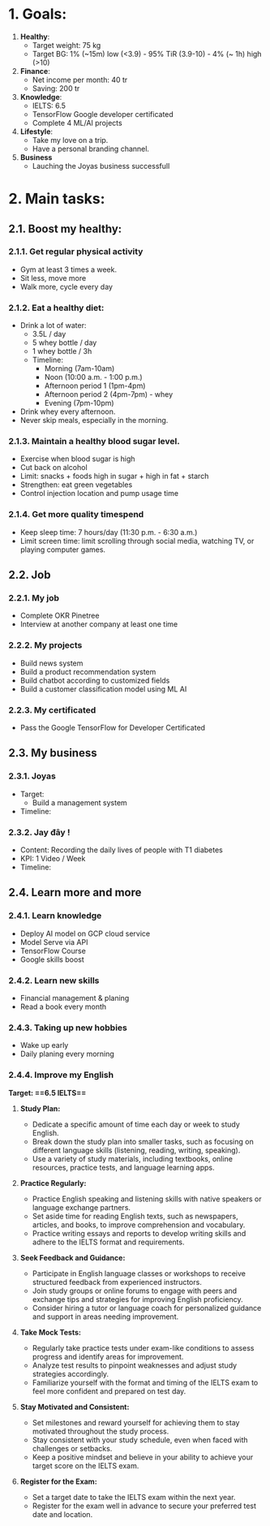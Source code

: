 # 1. Goals:
1. **Healthy**:
	- Target weight: 75 kg
	- Target BG: 1% (~15m) low (<3.9) - 95% TiR (3.9-10) - 4% (~ 1h) high (>10)
2. **Finance**: 
	- Net income per month: 40 tr
	- Saving: 200 tr
3. **Knowledge**:
	- IELTS: 6.5
	- TensorFlow Google developer certificated
	- Complete 4 ML/AI projects
4. **Lifestyle**:
	- Take my love on a trip.
	- Have a personal branding channel.
5. **Business** 
	- Lauching the Joyas business successfull
# 2. Main tasks:
## 2.1. Boost my healthy:
### 2.1.1. Get regular physical activity 
- Gym at least 3 times a week.
- Sit less, move more
- Walk more, cycle every day
### 2.1.2. Eat a healthy diet: 
 - Drink a lot of water: 
	 - 3.5L / day 
	 - 5 whey bottle / day 
	 - 1 whey bottle / 3h
	 - Timeline:
		- Morning (7am-10am)
		- Noon (10:00 a.m. - 1:00 p.m.)
		- Afternoon period 1 (1pm-4pm)
		- Afternoon period 2 (4pm-7pm) - whey
		- Evening (7pm-10pm)
 - Drink whey every afternoon.
 - Never skip meals, especially in the morning.
### 2.1.3. Maintain a healthy blood sugar level.
 - Exercise when blood sugar is high
 - Cut back on alcohol
 - Limit: snacks + foods high in sugar + high in fat + starch
 - Strengthen: eat green vegetables
 - Control injection location and pump usage time
### 2.1.4. Get more quality timespend 
- Keep sleep time: 7 hours/day (11:30 p.m. - 6:30 a.m.)
- Limit screen time: limit scrolling through social media, watching TV, or playing computer games.
## 2.2. Job

### 2.2.1. My job
- Complete OKR Pinetree
- Interview at another company at least one time
### 2.2.2. My projects
- Build news system
- Build a product recommendation system
- Build chatbot according to customized fields
- Build a customer classification model using ML AI

### 2.2.3. My certificated 
- Pass the Google TensorFlow for Developer Certificated
## 2.3. My business
### 2.3.1. Joyas
- Target:
	- Build a management system
- Timeline:
### 2.3.2. Jay đây !
- Content: Recording the daily lives of people with T1 diabetes
- KPI: 1 Video / Week
- Timeline:

## 2.4. Learn more and more

### 2.4.1. Learn knowledge
- Deploy AI model on GCP cloud service
- Model Serve via API
- TensorFlow Course
- Google skills boost 
### 2.4.2. Learn new skills
- Financial management & planing
- Read a book every month
### 2.4.3. Taking up new hobbies
- Wake up early 
- Daily planing every morning
### 2.4.4. Improve my English
**Target: ==6.5 IELTS==** 
1. **Study Plan:**
    - Dedicate a specific amount of time each day or week to study English.
    - Break down the study plan into smaller tasks, such as focusing on different language skills (listening, reading, writing, speaking).
    - Use a variety of study materials, including textbooks, online resources, practice tests, and language learning apps.
    
2. **Practice Regularly:**
    - Practice English speaking and listening skills with native speakers or language exchange partners.
    - Set aside time for reading English texts, such as newspapers, articles, and books, to improve comprehension and vocabulary.
    - Practice writing essays and reports to develop writing skills and adhere to the IELTS format and requirements.
    
3. **Seek Feedback and Guidance:**
    - Participate in English language classes or workshops to receive structured feedback from experienced instructors.
    - Join study groups or online forums to engage with peers and exchange tips and strategies for improving English proficiency.
    - Consider hiring a tutor or language coach for personalized guidance and support in areas needing improvement.
    
4. **Take Mock Tests:**
    - Regularly take practice tests under exam-like conditions to assess progress and identify areas for improvement.
    - Analyze test results to pinpoint weaknesses and adjust study strategies accordingly.
    - Familiarize yourself with the format and timing of the IELTS exam to feel more confident and prepared on test day.
    
5. **Stay Motivated and Consistent:**
    - Set milestones and reward yourself for achieving them to stay motivated throughout the study process.
    - Stay consistent with your study schedule, even when faced with challenges or setbacks.
    - Keep a positive mindset and believe in your ability to achieve your target score on the IELTS exam.
    
6. **Register for the Exam:**
    - Set a target date to take the IELTS exam within the next year.
    - Register for the exam well in advance to secure your preferred test date and location.
